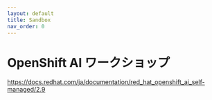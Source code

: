 ```yaml
---
layout: default
title: Sandbox
nav_order: 0
---
```


# OpenShift AI ワークショップ

https://docs.redhat.com/ja/documentation/red_hat_openshift_ai_self-managed/2.9
